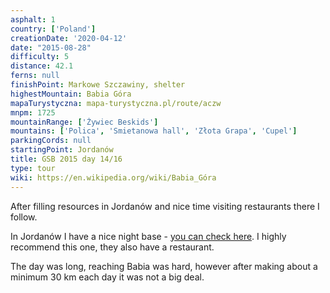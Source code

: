 ```yaml
---
asphalt: 1
country: ['Poland']
creationDate: '2020-04-12'
date: "2015-08-28"
difficulty: 5
distance: 42.1
ferns: null
finishPoint: Markowe Szczawiny, shelter
highestMountain: Babia Góra
mapaTurystyczna: mapa-turystyczna.pl/route/aczw
mnpm: 1725
mountainRange: ['Żywiec Beskids']
mountains: ['Polica', 'Smietanowa hall', 'Złota Grapa', 'Cupel']
parkingCords: null
startingPoint: Jordanów
title: GSB 2015 day 14/16
type: tour
wiki: https://en.wikipedia.org/wiki/Babia_Góra
---
```


After filling resources in Jordanów and nice time visiting restaurants there I follow.

In Jordanów I have a nice night base - [you can check here](http://www.strumyk-wczasy.com.pl/baza-noclegowa-2.html). I highly recommend this one, they also have a restaurant.

The day was long, reaching Babia was hard, however after making about a minimum 30 km each day it was not a big deal.
